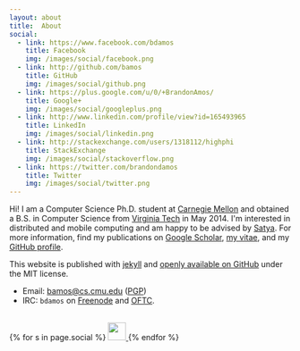 ```yaml
---
layout: about
title:  About
social:
  - link: https://www.facebook.com/bdamos
    title: Facebook
    img: /images/social/facebook.png
  - link: http://github.com/bamos
    title: GitHub
    img: /images/social/github.png
  - link: https://plus.google.com/u/0/+BrandonAmos/
    title: Google+
    img: /images/social/googleplus.png
  - link: http://www.linkedin.com/profile/view?id=165493965
    title: LinkedIn
    img: /images/social/linkedin.png
  - link: http://stackexchange.com/users/1318112/highphi
    title: StackExchange
    img: /images/social/stackoverflow.png
  - link: https://twitter.com/brandondamos
    title: Twitter
    img: /images/social/twitter.png
---
```



Hi! I am a Computer Science Ph.D. student at [Carnegie Mellon][cmu]
and obtained a B.S. in Computer Science
from [Virginia Tech][vt] in May 2014.
I'm interested in distributed and mobile computing and am
happy to be advised by [Satya][satya].
For more information, find my publications on [Google Scholar][scholar],
[my vitae][cv], and my [GitHub profile][github].

This website is published with [jekyll][jekyll]
and [openly available on GitHub][website] under
the MIT license.

<!-- http://www.albionresearch.com/misc/obfuscator.php -->
+ Email: <a href='m&#97;ilto&#58;b&#97;m&#37;6Fs&#64;%63s&#46;cmu&#46;edu'>b&#97;mos&#64;&#99;&#115;&#46;cmu&#46;edu</a> ([PGP](/pgp))
+ IRC: `bdamos` on [Freenode](https://freenode.net/) and
  [OFTC](http://www.oftc.net/).

<br>

<div class="footer-widget-container">
{% for s in page.social %}
  <a href="{{ s.link }}" target="_blank" title="{{ s.title }}">
    <img src="{{ s.img }}" width="32" height="32">
  </a>
{% endfor %}
</div>

[cmu]: http://cs.cmu.edu
[vt]: http://www.cs.vt.edu
[scholar]: http://scholar.google.com/citations?user=CZwrwHAAAAAJ
[cv]: /cv
[github]: https://github.com/bamos
[website]: https://github.com/bamos/bamos.github.io
[jekyll]: http://jekyllrb.com
[satya]: http://www.cs.cmu.edu/~satya/
